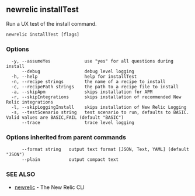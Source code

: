 ## newrelic installTest

Run a UX test of the install command.

```
newrelic installTest [flags]
```

### Options

```
  -y, --assumeYes             use "yes" for all questions during install
      --debug                 debug level logging
  -h, --help                  help for installTest
  -n, --recipe strings        the name of a recipe to install
  -c, --recipePath strings    the path to a recipe file to install
  -a, --skipApm               skips installation for APM
  -r, --skipIntegrations      skips installation of recommended New Relic integrations
  -l, --skipLoggingInstall    skips installation of New Relic Logging
  -s, --testScenario string   test scenario to run, defaults to BASIC.  Valid values are BASIC,FAIL (default "BASIC")
      --trace                 trace level logging
```

### Options inherited from parent commands

```
      --format string   output text format [JSON, Text, YAML] (default "JSON")
      --plain           output compact text
```

### SEE ALSO

* [newrelic](newrelic.md)	 - The New Relic CLI

